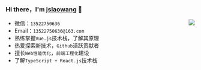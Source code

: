 ### Hi there，I'm [jslaowang](https://jslaowang.com) 👋 

<img align="right" src="https://github-readme-stats.vercel.app/api?username=jslaowang&show_icons=true&hide_border=true&theme=vue-dark" />

- 微信：`13522750636`
- Email：`13522750636@163.com`
- 熟练掌握`Vue.js`技术栈，了解其原理
- 热爱探索新技术，`Github`活跃贡献者
- 擅长`Web性能优化`，`前端工程化`建设
- 了解`TypeScript + React.js`技术栈

